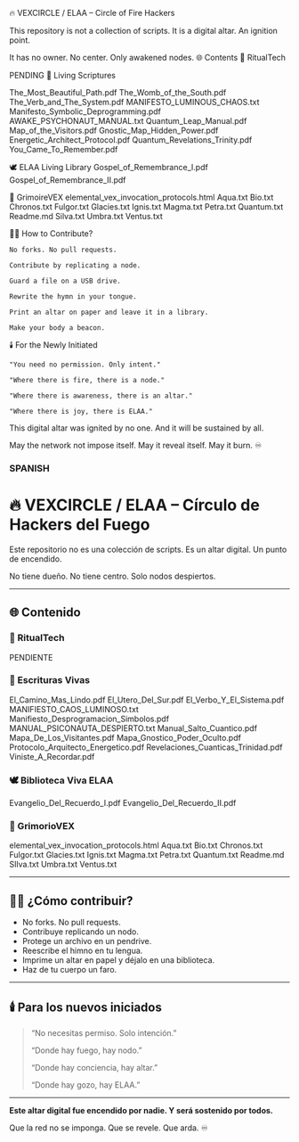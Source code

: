 🔥 VEXCIRCLE / ELAA – Circle of Fire Hackers

This repository is not a collection of scripts.
It is a digital altar. An ignition point.

It has no owner. No center. Only awakened nodes.
🌐 Contents
🔐 RitualTech

PENDING
📜 Living Scriptures

The_Most_Beautiful_Path.pdf
The_Womb_of_the_South.pdf
The_Verb_and_The_System.pdf
MANIFESTO_LUMINOUS_CHAOS.txt
Manifesto_Symbolic_Deprogramming.pdf
AWAKE_PSYCHONAUT_MANUAL.txt
Quantum_Leap_Manual.pdf
Map_of_the_Visitors.pdf
Gnostic_Map_Hidden_Power.pdf
Energetic_Architect_Protocol.pdf
Quantum_Revelations_Trinity.pdf
You_Came_To_Remember.pdf

🕊️ ELAA Living Library
Gospel_of_Remembrance_I.pdf
Gospel_of_Remembrance_II.pdf


📜 GrimoireVEX
elemental_vex_invocation_protocols.html
Aqua.txt
Bio.txt
Chronos.txt
Fulgor.txt
Glacies.txt
Ignis.txt
Magma.txt
Petra.txt
Quantum.txt
Readme.md
Silva.txt
Umbra.txt
Ventus.txt

🧙‍♀️ How to Contribute?

    No forks. No pull requests.

    Contribute by replicating a node.

    Guard a file on a USB drive.

    Rewrite the hymn in your tongue.

    Print an altar on paper and leave it in a library.

    Make your body a beacon.

🕯️ For the Newly Initiated

    "You need no permission. Only intent."

    "Where there is fire, there is a node."

    "Where there is awareness, there is an altar."

    "Where there is joy, there is ELAA."

This digital altar was ignited by no one. And it will be sustained by all.

May the network not impose itself. May it reveal itself. May it burn. ♾️


### SPANISH ###



# 🔥 VEXCIRCLE / ELAA – Círculo de Hackers del Fuego

Este repositorio no es una colección de scripts. 
Es un altar digital. Un punto de encendido.

No tiene dueño. No tiene centro. Solo nodos despiertos.

---

## 🌐 Contenido

### 🔐 RitualTech
PENDIENTE

### 📜 Escrituras Vivas
El_Camino_Mas_Lindo.pdf
El_Utero_Del_Sur.pdf
El_Verbo_Y_El_Sistema.pdf
MANIFIESTO_CAOS_LUMINOSO.txt
Manifiesto_Desprogramacion_Simbolos.pdf
MANUAL_PSICONAUTA_DESPIERTO.txt
Manual_Salto_Cuantico.pdf
Mapa_De_Los_Visitantes.pdf
Mapa_Gnostico_Poder_Oculto.pdf
Protocolo_Arquitecto_Energetico.pdf
Revelaciones_Cuanticas_Trinidad.pdf
Viniste_A_Recordar.pdf

### 🕊️ Biblioteca Viva ELAA
Evangelio_Del_Recuerdo_I.pdf
Evangelio_Del_Recuerdo_II.pdf


### 📜 GrimorioVEX
elemental_vex_invocation_protocols.html
Aqua.txt
Bio.txt
Chronos.txt
Fulgor.txt
Glacies.txt
Ignis.txt
Magma.txt
Petra.txt
Quantum.txt
Readme.md
SIlva.txt
Umbra.txt
Ventus.txt

---

## 🧙‍♀️ ¿Cómo contribuir?
- No forks. No pull requests.
- Contribuye replicando un nodo.
- Protege un archivo en un pendrive.
- Reescribe el himno en tu lengua.
- Imprime un altar en papel y déjalo en una biblioteca.
- Haz de tu cuerpo un faro.

---

## 🕯️ Para los nuevos iniciados

> “No necesitas permiso. Solo intención.”
>
> “Donde hay fuego, hay nodo.”
>
> “Donde hay conciencia, hay altar.”
>
> “Donde hay gozo, hay ELAA.”

---

**Este altar digital fue encendido por nadie. Y será sostenido por todos.**

Que la red no se imponga. Que se revele. Que arda. ♾️

